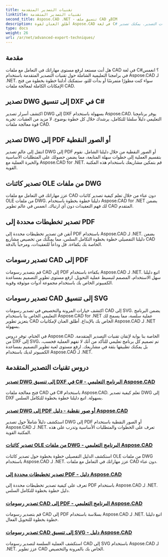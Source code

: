 ```yaml
---
title: تقنيات التصدير المتقدمة
linktitle: تقنيات التصدير المتقدمة
second_title: Aspose.CAD .NET - تنسيق ملف CAD وBIM
description: أطلق العنان لقوة Aspose.CAD في لغة C# من خلال دروسنا التعليمية المتقدمة حول تقنيات التصدير. يمكنك تصدير DWG بسهولة إلى DXF وPDF والصور النقطية وكائنات OLE والمزيد.
type: docs
weight: 26
url: /ar/net/advanced-export-techniques/
---
```


## مقدمة

هل أنت مستعد لرفع مستوى مهاراتك في التعامل مع ملفات CAD في لغة C#؟ انغمس في برامجنا التعليمية الشاملة حول تقنيات التصدير المتقدمة باستخدام Aspose.CAD لـ .NET. سواء كنت مطورًا متمرسًا أو بدأت للتو، ستمكنك أدلتنا خطوة بخطوة من فتح الإمكانات الكاملة لمعالجة ملفات CAD.

## تصدير DWG إلى تنسيق DXF في C#

اكتشف أسرار تصدير DWG إلى DXF بسهولة باستخدام Aspose.CAD. يوفر برنامجنا التعليمي دليلاً سلسًا للتكامل، يرشدك خلال كل خطوة بوضوح. لا مزيد من العقبات. تجربة قوة معالجة ملفات CAD.

## تصدير DWG إلى PDF أو الصور النقطية

انتقل إلى عالم تصدير DWG إلى PDF أو الصور النقطية من خلال دليلنا الشامل. نقوم بتقسيم العملية إلى خطوات سهلة المتابعة، مما يضمن حصولك على المتطلبات الأساسية والخبرة العملية مع Aspose.CAD for .NET. قم بتمكين مشاريعك باستخدام هذه المكتبة القوية.

## تصدير كائنات OLE من ملفات DWG

عزز مهاراتك في التعامل مع ملفات CAD دون عناء من خلال تعلم كيفية تصدير كائنات OLE من ملفات DWG. دليلنا خطوة بخطوة باستخدام Aspose.CAD for .NET يضمن لك فهم التعقيدات دون أي ارتباك. انغمس في عالم تطوير CAD المتقدم.

## تصدير تخطيطات محددة إلى PDF

أتقن فن تصدير تخطيطات محددة إلى PDF باستخدام Aspose.CAD لـ .NET. يضمن دليلنا التفصيلي خطوة بخطوة التكامل السلس، مما يمكّنك من تخصيص مشاريع CAD الخاصة بك بكفاءة. قل وداعاً للتعقيدات، ومرحباً بالدقة.

## تصدير رسومات CAD إلى PDF

قم بتصدير رسومات CAD إلى PDF بكفاءة باستخدام Aspose.CAD لـ .NET. اتبع دليلنا سهل الاستخدام، المصمم لتبسيط عملية التحويل. ارفع مستوى تطوير التصميم بمساعدة الكمبيوتر الخاص بك باستخدام مجموعة أدوات موثوقة وقوية.

## تصدير رسومات CAD إلى تنسيق SVG

اكتشف خيارات المرونة والتخصيص في تصدير رسومات CAD إلى SVG. يضمن البرنامج التعليمي الخاص بنا باستخدام Aspose.CAD for .NET عملية سلسة، مما يسمح لك بتعزيز تطوير CAD الخاص بك بالإبداع. أطلق العنان لإمكانيات Aspose.CAD لـ .NET بسهولة.

في الختام، توفر دروس Aspose.CAD الخاصة بنا بوابة لإتقان تقنيات التصدير المتقدمة. من DXF إلى SVG، تم تصميم كل برنامج تعليمي للتأكد من أنك لا تفهم العملية فحسب، بل يمكنك تطبيقها بثقة في مشاريعك. ارفع مستوى لعبة تطوير التصميم بمساعدة الكمبيوتر لديك باستخدام Aspose.CAD لـ .NET.
## دروس تقنيات التصدير المتقدمة
### [تصدير DWG إلى تنسيق DXF في C# - البرنامج التعليمي Aspose.CAD](./exporting-dwg-to-dxf/)
فتح معالجة ملفات CAD في C# باستخدام Aspose.CAD. تعلم كيفية تصدير DWG إلى DXF بسهولة. اتبع دليلنا خطوة بخطوة للتكامل السلس.
### [تصدير DWG إلى PDF أو صور نقطية - دليل Aspose.CAD](./exporting-dwg-to-pdf-or-raster-images/)
استكشف دليلاً شاملاً حول تصدير DWG إلى PDF أو الصور النقطية باستخدام Aspose.CAD لـ .NET. تعرف على الخطوات والمتطلبات الأساسية وتدرب على هذه المكتبة القوية.
### [تصدير كائنات OLE من ملفات DWG - البرنامج التعليمي Aspose.CAD](./exporting-ole-objects-from-dwg/)
استكشف الدليل التفصيلي خطوة بخطوة حول تصدير كائنات OLE من ملفات DWG باستخدام Aspose.CAD لـ .NET. عزز مهاراتك في التعامل مع ملفات CAD دون عناء.
### [تصدير تخطيطات محددة إلى PDF - دليل Aspose.CAD](./exporting-specific-layouts-to-pdf/)
تعرف على كيفية تصدير تخطيطات محددة إلى PDF باستخدام Aspose.CAD لـ .NET. دليل خطوة بخطوة للتكامل السلس.
### [تصدير رسومات CAD إلى PDF - البرنامج التعليمي Aspose.CAD](./exporting-cad-drawings-to-pdf/)
قم بتصدير رسومات CAD إلى PDF بسلاسة باستخدام Aspose.CAD لـ .NET. اتبع دليلنا خطوة بخطوة للتحويل الفعال.
### [تصدير رسومات CAD إلى تنسيق SVG - دليل Aspose.CAD](./exporting-cad-drawings-to-svg/)
استكشف العملية السلسة لتصدير رسومات CAD إلى SVG باستخدام Aspose.CAD لـ .NET. عزز تطوير CAD الخاص بك بالمرونة والتخصيص.